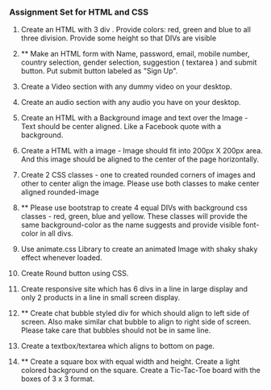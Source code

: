 ### Assignment Set for HTML and CSS

1. Create an HTML with 3 div . Provide colors: red, green and blue to all three division. Provide some height so that DIVs are visible

2. ** Make an HTML form with Name, password, email, mobile number, country selection, gender selection, suggestion ( textarea ) and submit button. Put submit button labeled as "Sign Up".

3. Create a Video section with any dummy video on your desktop. 

4. Create an audio section with any audio you have on your desktop.

5. Create an HTML with a Background image and text over the Image - Text should be center aligned. Like a Facebook quote with a background. 

6. Create a HTML with a image - Image should fit into 200px X 200px area. And this image should be aligned to the center of the page horizontally.

7. Create 2 CSS classes - one to created rounded corners of images and other to center align the image. Please use both classes to make center aligned rounded-image

8. ** Please use bootstrap to create 4 equal DIVs with background css classes - red, green, blue and yellow. These classes will provide the same background-color as the name suggests and provide visible font-color in all divs.

9. Use animate.css Library to create an animated Image with shaky shaky effect whenever loaded.

10. Create Round button using CSS.

11. Create responsive site which has 6 divs in a line in large display and only 2 products in a line in small screen display.

12. ** Create chat bubble styled div for which should align to left side of screen. Also make similar chat bubble to align to right side of screen. Please take care that bubbles should not be in same line.

13. Create a textbox/textarea which aligns to bottom on page.

14. ** Create a square box with equal width and height. Create a light colored background on the square. Create a Tic-Tac-Toe board with the boxes of 3 x 3 format.